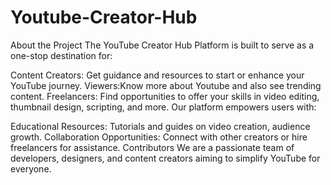 # Youtube-Creator-Hub
About the Project
The YouTube Creator Hub Platform is built to serve as a one-stop destination for:

Content Creators: Get guidance and resources to start or enhance your YouTube journey.
Viewers:Know more about Youtube and also see trending content.
Freelancers: Find opportunities to offer your skills in video editing, thumbnail design, scripting, and more.
Our platform empowers users with:

Educational Resources: Tutorials and guides on video creation, audience growth.
Collaboration Opportunities: Connect with other creators or hire freelancers for assistance.
Contributors
We are a passionate team of developers, designers, and content creators aiming to simplify YouTube for everyone.
